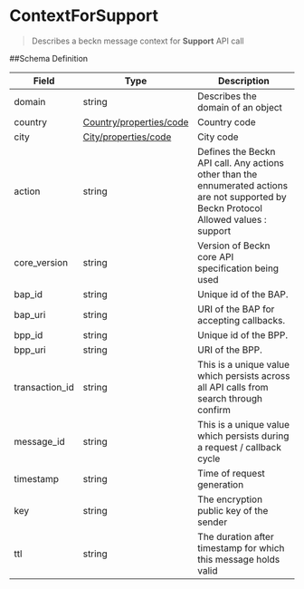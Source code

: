# ContextForSupport

> Describes a beckn message context for **Support** API call

##Schema Definition

| **Field**      | **Type**                                                                     | **Description**                                                                                                                               |
| -------------- | ---------------------------------------------------------------------------- | --------------------------------------------------------------------------------------------------------------------------------------------- |
| domain         | string                                                                       | Describes the domain of an object                                                                                                             |
| country        | [Country/properties/code](/reference/0.9.3/core/schema-reference/country) | Country code                                                                                                                                  |
| city           | [City/properties/code](/reference/0.9.3/core/schema-reference/city)       | City code                                                                                                                                     |
| action         | string                                                                       | Defines the Beckn API call. Any actions other than the ennumerated actions are not supported by Beckn Protocol <br/> Allowed values : support |
| core_version   | string                                                                       | Version of Beckn core API specification being used                                                                                            |
| bap_id         | string                                                                       | Unique id of the BAP.                                                                                                                         |
| bap_uri        | string                                                                       | URI of the BAP for accepting callbacks.                                                                                                       |
| bpp_id         | string                                                                       | Unique id of the BPP.                                                                                                                         |
| bpp_uri        | string                                                                       | URI of the BPP.                                                                                                                               |
| transaction_id | string                                                                       | This is a unique value which persists across all API calls from search through confirm                                                        |
| message_id     | string                                                                       | This is a unique value which persists during a request / callback cycle                                                                       |
| timestamp      | string                                                                       | Time of request generation                                                                                                                    |
| key            | string                                                                       | The encryption public key of the sender                                                                                                       |
| ttl            | string                                                                       | The duration after timestamp for which this message holds valid                                                                               |
